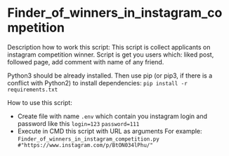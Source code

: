 Finder_of_winners_in_instagram_competition
=====================
Description how to work this script:
This script is collect applicants on instagram competition winner.
Script is get you users which: liked post, followed page, add comment with name of any friend.

Python3 should be already installed. Then use pip (or pip3, if there is a conflict with Python2) to install dependencies:
```pip install -r requirements.txt```

How to use this script: 
* Create file with name ```.env``` which contain you instagram login and password like this ```login=123``` ```password=111```
* Execute in CMD this script with URL as arguments
For example:
```Finder_of_winners_in_instagram_competition.py #"https://www.instagram.com/p/BtON034lPhu/"```